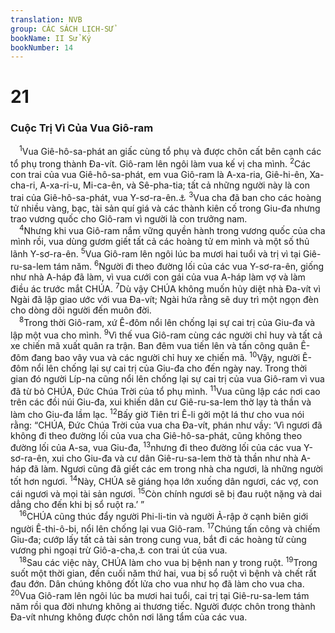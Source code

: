 ```yaml
---
translation: NVB
group: CÁC SÁCH LỊCH-SỬ
bookName: II Sử Ký 
bookNumber: 14
---
```


<div class="title"><h1>21</h1><h3>Cuộc Trị Vì Của Vua Giô-ram </h3></div>
<span class="verse 2su_21_1"> <sup>1</sup>Vua Giê-hô-sa-phát an giấc cùng tổ phụ và được chôn cất bên cạnh các tổ phụ trong thành Đa-vít. Giô-ram lên ngôi làm vua kế vị cha mình. </span>
<span class="verse 2su_21_2"><sup>2</sup>Các con trai của vua Giê-hô-sa-phát, em vua Giô-ram là A-xa-ria, Giê-hi-ên, Xa-cha-ri, A-xa-ri-u, Mi-ca-ên, và Sê-pha-tia; tất cả những người này là con trai của Giê-hô-sa-phát, vua Y-sơ-ra-ên.<a data-toggle="tooltip" data-placement="bottom" title="Ở đây chỉ về nước Giu-đa">⚓</a></span>
<span class="verse 2su_21_3"><sup>3</sup>Vua cha đã ban cho các hoàng tử nhiều vàng, bạc, tài sản quí giá và các thành kiên cố trong Giu-đa nhưng trao vương quốc cho Giô-ram vì người là con trưởng nam. <br/></span>
<span class="verse 2su_21_4"> <sup>4</sup>Nhưng khi vua Giô-ram nắm vững quyền hành trong vương quốc của cha mình rồi, vua dùng gươm giết tất cả các hoàng tử em mình và một số thủ lãnh Y-sơ-ra-ên. </span>
<span class="verse 2su_21_5"><sup>5</sup>Vua Giô-ram lên ngôi lúc ba mươi hai tuổi và trị vì tại Giê-ru-sa-lem tám năm. </span>
<span class="verse 2su_21_6"><sup>6</sup>Người đi theo đường lối của các vua Y-sơ-ra-ên, giống như nhà A-háp đã làm, vì vua cưới con gái của vua A-háp làm vợ và làm điều ác trước mắt CHÚA. </span>
<span class="verse 2su_21_7"><sup>7</sup>Dù vậy CHÚA không muốn hủy diệt nhà Đa-vít vì Ngài đã lập giao ước với vua Đa-vít; Ngài hứa rằng sẽ duy trì một ngọn đèn cho dòng dõi người đến muôn đời. <br/></span>
<span class="verse 2su_21_8"> <sup>8</sup>Trong thời Giô-ram, xứ Ê-đôm nổi lên chống lại sự cai trị của Giu-đa và lập một vua cho mình. </span>
<span class="verse 2su_21_9"><sup>9</sup>Vì thế vua Giô-ram cùng các người chỉ huy và tất cả xe chiến mã xuất quân ra trận. Ban đêm vua tiến lên và tấn công quân Ê-đôm đang bao vây vua và các người chỉ huy xe chiến mã. </span>
<span class="verse 2su_21_10"><sup>10</sup>Vậy, người Ê-đôm nổi lên chống lại sự cai trị của Giu-đa cho đến ngày nay. Trong thời gian đó người Líp-na cũng nổi lên chống lại sự cai trị của vua Giô-ram vì vua đã từ bỏ CHÚA, Đức Chúa Trời của tổ phụ mình. </span>
<span class="verse 2su_21_11"><sup>11</sup>Vua cũng lập các nơi cao trên các đồi núi Giu-đa, xui khiến dân cư Giê-ru-sa-lem thờ lạy tà thần và làm cho Giu-đa lầm lạc. </span>
<span class="verse 2su_21_12"><sup>12</sup>Bấy giờ Tiên tri Ê-li gởi một lá thư cho vua nói rằng: “CHÚA, Đức Chúa Trời của vua cha Đa-vít, phán như vầy: ‘Vì ngươi đã không đi theo đường lối của vua cha Giê-hô-sa-phát, cũng không theo đường lối của A-sa, vua Giu-đa, </span>
<span class="verse 2su_21_13"><sup>13</sup>nhưng đi theo đường lối của các vua Y-sơ-ra-ên, xui cho Giu-đa và cư dân Giê-ru-sa-lem thờ tà thần như nhà A-háp đã làm. Ngươi cũng đã giết các em trong nhà cha ngươi, là những người tốt hơn ngươi. </span>
<span class="verse 2su_21_14"><sup>14</sup>Này, CHÚA sẽ giáng họa lớn xuống dân ngươi, các vợ, con cái ngươi và mọi tài sản ngươi. </span>
<span class="verse 2su_21_15"><sup>15</sup>Còn chính ngươi sẽ bị đau ruột nặng và dai dẳng cho đến khi bị sổ ruột ra.’ ” <br/></span>
<span class="verse 2su_21_16"> <sup>16</sup>CHÚA cũng thúc đẩy người Phi-li-tin và người Ả-rập ở cạnh biên giới người Ê-thi-ô-bi, nổi lên chống lại vua Giô-ram. </span>
<span class="verse 2su_21_17"><sup>17</sup>Chúng tấn công và chiếm Giu-đa; cướp lấy tất cả tài sản trong cung vua, bắt đi các hoàng tử cùng vương phi ngoại trừ Giô-a-cha,<a data-toggle="tooltip" data-placement="bottom" title="Cũng gọi là A-cha-xia">⚓</a> con trai út của vua. <br/></span>
<span class="verse 2su_21_18"> <sup>18</sup>Sau các việc này, CHÚA làm cho vua bị bệnh nan y trong ruột. </span>
<span class="verse 2su_21_19"><sup>19</sup>Trong suốt một thời gian, đến cuối năm thứ hai, vua bị sổ ruột vì bệnh và chết rất đau đớn. Dân chúng không đốt lửa cho vua như họ đã làm cho vua cha. </span>
<span class="verse 2su_21_20"><sup>20</sup>Vua Giô-ram lên ngôi lúc ba mươi hai tuổi, cai trị tại Giê-ru-sa-lem tám năm rồi qua đời nhưng không ai thương tiếc. Người được chôn trong thành Đa-vít nhưng không được chôn nơi lăng tẩm của các vua. <br/></span>
